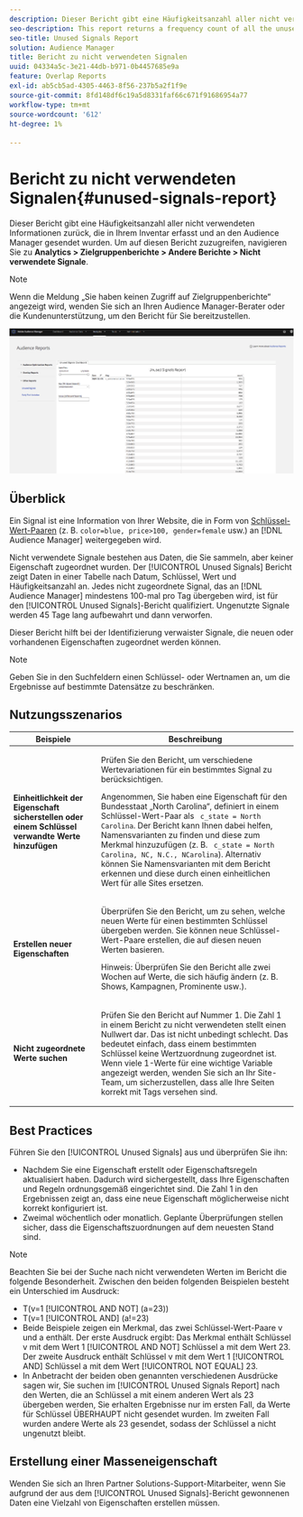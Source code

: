 ```yaml
---
description: Dieser Bericht gibt eine Häufigkeitsanzahl aller nicht verwendeten Informationen zurück, die in Ihrem Inventar erfasst und an den Audience Manager gesendet wurden.
seo-description: This report returns a frequency count of all the unused information collected on your inventory and sent to Audience Manager.
seo-title: Unused Signals Report
solution: Audience Manager
title: Bericht zu nicht verwendeten Signalen
uuid: 04334a5c-3e21-44db-b971-0b4457685e9a
feature: Overlap Reports
exl-id: ab5cb5ad-4305-4463-8f56-237b5a2f1f9e
source-git-commit: 8fd148df6c19a5d8331faf66c671f91686954a77
workflow-type: tm+mt
source-wordcount: '612'
ht-degree: 1%

---
```


# Bericht zu nicht verwendeten Signalen{#unused-signals-report}

Dieser Bericht gibt eine Häufigkeitsanzahl aller nicht verwendeten Informationen zurück, die in Ihrem Inventar erfasst und an den Audience Manager gesendet wurden. Um auf diesen Bericht zuzugreifen, navigieren Sie zu **Analytics > Zielgruppenberichte > Andere Berichte > Nicht verwendete Signale**.

>[!NOTE]
>
>Wenn die Meldung „Sie haben keinen Zugriff auf Zielgruppenberichte“ angezeigt wird, wenden Sie sich an Ihren Audience Manager-Berater oder die Kundenunterstützung, um den Bericht für Sie bereitzustellen.

![Screenshot des Berichts über nicht verwendete Signale](/help/using/reporting/dynamic-reports/assets/unused-signals.png)

## Überblick

Ein Signal ist eine Information von Ihrer Website, die in Form von [Schlüssel-Wert-Paaren](../../reference/key-value-pairs-explained.md) (z. B. `color=blue, price>100, gender=female` usw.) an [!DNL Audience Manager] weitergegeben wird.

Nicht verwendete Signale bestehen aus Daten, die Sie sammeln, aber keiner Eigenschaft zugeordnet wurden. Der [!UICONTROL Unused Signals] Bericht zeigt Daten in einer Tabelle nach Datum, Schlüssel, Wert und Häufigkeitsanzahl an. Jedes nicht zugeordnete Signal, das an [!DNL Audience Manager] mindestens 100-mal pro Tag übergeben wird, ist für den [!UICONTROL Unused Signals]-Bericht qualifiziert. Ungenutzte Signale werden 45 Tage lang aufbewahrt und dann verworfen.

Dieser Bericht hilft bei der Identifizierung verwaister Signale, die neuen oder vorhandenen Eigenschaften zugeordnet werden können.

>[!NOTE]
>
>Geben Sie in den Suchfeldern einen Schlüssel- oder Wertnamen an, um die Ergebnisse auf bestimmte Datensätze zu beschränken.

## Nutzungsszenarios

<table id="table_E5EE0EC078E14EF4B197243488517A2D"> 
 <thead> 
  <tr> 
   <th colname="col1" class="entry"> Beispiele </th> 
   <th colname="col2" class="entry"> Beschreibung </th> 
  </tr> 
 </thead>
 <tbody> 
  <tr> 
   <td colname="col1"> <p><b>Einheitlichkeit der Eigenschaft sicherstellen oder einem Schlüssel verwandte Werte hinzufügen</b> </p> </td> 
   <td colname="col2"> <p>Prüfen Sie den Bericht, um verschiedene Wertevariationen für ein bestimmtes Signal zu berücksichtigen. </p> <p>Angenommen, Sie haben eine Eigenschaft für den Bundesstaat „North Carolina“, definiert in einem Schlüssel-Wert-Paar als <code> c_state = North Carolina</code>. Der Bericht kann Ihnen dabei helfen, Namensvarianten zu finden und diese zum Merkmal hinzuzufügen (z. B. <code> c_state = North Carolina, NC, N.C., NCarolina</code>). Alternativ können Sie Namensvarianten mit dem Bericht erkennen und diese durch einen einheitlichen Wert für alle Sites ersetzen. </p> <p> </p> </td> 
  </tr> 
  <tr> 
   <td colname="col1"> <p><b>Erstellen neuer Eigenschaften</b> </p> </td> 
   <td colname="col2"> <p>Überprüfen Sie den Bericht, um zu sehen, welche neuen Werte für einen bestimmten Schlüssel übergeben werden. Sie können neue Schlüssel-Wert-Paare erstellen, die auf diesen neuen Werten basieren. </p> <p> <p>Hinweis: Überprüfen Sie den Bericht alle zwei Wochen auf Werte, die sich häufig ändern (z. B. Shows, Kampagnen, Prominente usw.). </p> </p> </td> 
  </tr> 
  <tr> 
   <td colname="col1"> <p><b>Nicht zugeordnete Werte suchen</b> </p> </td> 
   <td colname="col2"> <p>Prüfen Sie den Bericht auf Nummer 1. Die Zahl 1 in einem Bericht zu <span class="wintitle"> nicht verwendeten </span> stellt einen Nullwert dar. Das ist nicht unbedingt schlecht. Das bedeutet einfach, dass einem bestimmten Schlüssel keine Wertzuordnung zugeordnet ist. Wenn viele 1-Werte für eine wichtige Variable angezeigt werden, wenden Sie sich an Ihr Site-Team, um sicherzustellen, dass alle Ihre Seiten korrekt mit Tags versehen sind. </p> </td> 
  </tr> 
 </tbody> 
</table>

## Best Practices

Führen Sie den [!UICONTROL Unused Signals] aus und überprüfen Sie ihn:

* Nachdem Sie eine Eigenschaft erstellt oder Eigenschaftsregeln aktualisiert haben. Dadurch wird sichergestellt, dass Ihre Eigenschaften und Regeln ordnungsgemäß eingerichtet sind. Die Zahl 1 in den Ergebnissen zeigt an, dass eine neue Eigenschaft möglicherweise nicht korrekt konfiguriert ist.
* Zweimal wöchentlich oder monatlich. Geplante Überprüfungen stellen sicher, dass die Eigenschaftszuordnungen auf dem neuesten Stand sind.

>[!NOTE]
>
>Beachten Sie bei der Suche nach nicht verwendeten Werten im Bericht die folgende Besonderheit. Zwischen den beiden folgenden Beispielen besteht ein Unterschied im Ausdruck:

* T(v=1 [!UICONTROL AND NOT] (a=23))
* T(v=1 [!UICONTROL AND] (a!=23)
* Beide Beispiele zeigen ein Merkmal, das zwei Schlüssel-Wert-Paare v und a enthält. Der erste Ausdruck ergibt: Das Merkmal enthält Schlüssel v mit dem Wert 1 [!UICONTROL AND NOT] Schlüssel a mit dem Wert 23. Der zweite Ausdruck enthält Schlüssel v mit dem Wert 1 [!UICONTROL AND] Schlüssel a mit dem Wert [!UICONTROL NOT EQUAL] 23.
* In Anbetracht der beiden oben genannten verschiedenen Ausdrücke sagen wir, Sie suchen im [!UICONTROL Unused Signals Report] nach den Werten, die an Schlüssel a mit einem anderen Wert als 23 übergeben werden, Sie erhalten Ergebnisse nur im ersten Fall, da Werte für Schlüssel ÜBERHAUPT nicht gesendet wurden. Im zweiten Fall wurden andere Werte als 23 gesendet, sodass der Schlüssel a nicht ungenutzt bleibt.

## Erstellung einer Masseneigenschaft

Wenden Sie sich an Ihren Partner Solutions-Support-Mitarbeiter, wenn Sie aufgrund der aus dem [!UICONTROL Unused Signals]-Bericht gewonnenen Daten eine Vielzahl von Eigenschaften erstellen müssen.
